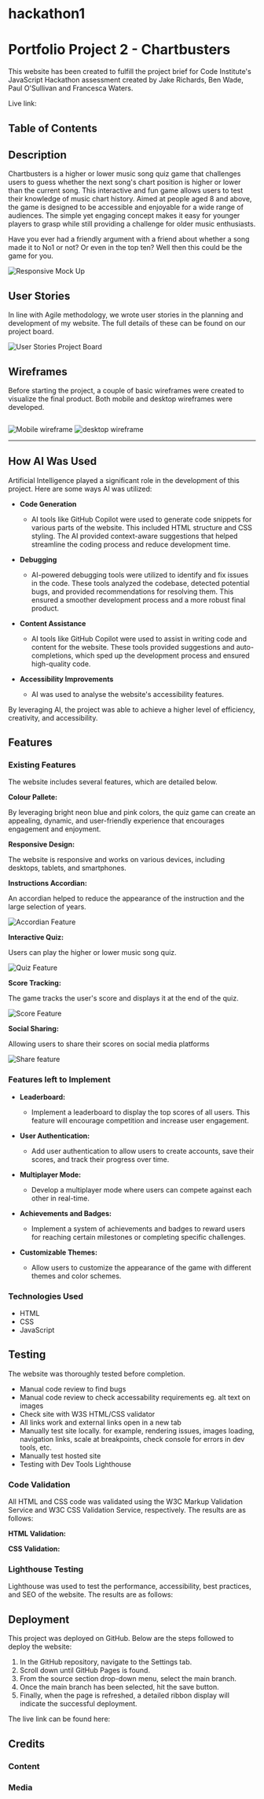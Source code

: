 # hackathon1

# **Portfolio Project 2 - Chartbusters**

This website has been created to fulfill the project brief for Code Institute's JavaScript Hackathon assessment created by Jake Richards, Ben Wade, Paul O'Sullivan and Francesca Waters.

Live link: 

## Table of Contents

## **Description**

Chartbusters is a higher or lower music song quiz game that challenges users to guess whether the next song's chart position is higher or lower than the current song. This interactive and fun game allows users to test their knowledge of music chart history. Aimed at people aged 8 and above, the game is designed to be accessible and enjoyable for a wide range of audiences. The simple yet engaging concept makes it easy for younger players to grasp while still providing a challenge for older music enthusiasts.

Have you ever had a friendly argument with a friend about whether a song made it to No1 or not? Or even in the top ten? Well then this could be the game for you.

![Responsive Mock Up](/assets/images/responive.png)

## **User Stories**

In line with Agile methodology, we wrote user stories in the planning and development of my website. The full details of these can be found on our project board.

![User Stories Project Board](/assets/images/user-stories.png)


## **Wireframes**

Before starting the project, a couple of basic wireframes were created to visualize the final product. Both mobile and desktop wireframes were developed.

<img>

![Mobile wireframe](/assets/images/mobile.png) ![desktop wireframe](/assets/images/desktop.png)

---

## **How AI Was Used**

Artificial Intelligence played a significant role in the development of this project. Here are some ways AI was utilized:

- **Code Generation**

  - AI tools like GitHub Copilot were used to generate code snippets for various parts of the website. This included HTML structure and CSS styling. The AI provided context-aware suggestions that helped streamline the coding process and reduce development time.

- **Debugging**

  - AI-powered debugging tools were utilized to identify and fix issues in the code. These tools analyzed the codebase, detected potential bugs, and provided recommendations for resolving them. This ensured a smoother development process and a more robust final product.

- **Content Assistance**

  - AI tools like GitHub Copilot were used to assist in writing code and content for the website. These tools provided suggestions and auto-completions, which sped up the development process and ensured high-quality code.

- **Accessibility Improvements**
  - AI was used to analyse the website's accessibility features.

By leveraging AI, the project was able to achieve a higher level of efficiency, creativity, and accessibility.

## **Features**

### **Existing Features**

The website includes several features, which are detailed below.

**Colour Pallete:**

By leveraging bright neon blue and pink colors, the quiz game can create an appealing, dynamic, and user-friendly experience that encourages engagement and enjoyment.

**Responsive Design:**

The website is responsive and works on various devices, including desktops, tablets, and smartphones.

**Instructions Accordian:**

An accordian helped to reduce the appearance of the instruction and the large selection of years.

![Accordian Feature](/assets/images/accordian.pngassets)

**Interactive Quiz:**

Users can play the higher or lower music song quiz.

![Quiz Feature](/assets/images/quiz.png)

**Score Tracking:**

The game tracks the user's score and displays it at the end of the quiz.

![Score Feature](/assets/images/score.png)

**Social Sharing:**

Allowing users to share their scores on social media platforms

![Share feature](/assets/images/share.png)

### **Features left to Implement**

- **Leaderboard:**
  - Implement a leaderboard to display the top scores of all users. This feature will encourage competition and increase user engagement.

- **User Authentication:**
  - Add user authentication to allow users to create accounts, save their scores, and track their progress over time.

- **Multiplayer Mode:**
  - Develop a multiplayer mode where users can compete against each other in real-time.

- **Achievements and Badges:**
  - Implement a system of achievements and badges to reward users for reaching certain milestones or completing specific challenges.

- **Customizable Themes:**
  - Allow users to customize the appearance of the game with different themes and color schemes.

### **Technologies Used**

- HTML
- CSS
- JavaScript

## **Testing**

The website was thoroughly tested before completion.

- Manual code review to find bugs
- Manual code review to check accessability requirements eg. alt text on images
- Check site with W3S HTML/CSS validator
- All links work and external links open in a new tab
- Manually test site locally. for example, rendering issues, images loading, navigation links, scale at breakpoints, check console for errors in dev tools, etc.
- Manually test hosted site
- Testing with Dev Tools Lighthouse

### **Code Validation**

All HTML and CSS code was validated using the W3C Markup Validation Service and W3C CSS Validation Service, respectively. The results are as follows:

**HTML Validation:**

**CSS Validation:**

### **Lighthouse Testing**

Lighthouse was used to test the performance, accessibility, best practices, and SEO of the website. The results are as follows:

## **Deployment**

This project was deployed on GitHub. Below are the steps followed to deploy the website:

1. In the GitHub repository, navigate to the Settings tab.
2. Scroll down until GitHub Pages is found.
3. From the source section drop-down menu, select the main branch.
4. Once the main branch has been selected, hit the save button.
5. Finally, when the page is refreshed, a detailed ribbon display will indicate the successful deployment.

The live link can be found here:

## **Credits**

### **Content**

### **Media**

